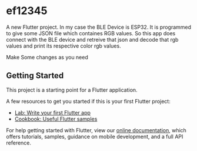 # ef12345

A new Flutter project.
In my case the BLE Device is ESP32. It is programmed to give some JSON file which containes RGB values.
So this app does connect with the BLE device and retreive that json and decode that rgb values and print its respective color rgb values.

Make Some changes as you need


## Getting Started

This project is a starting point for a Flutter application.

A few resources to get you started if this is your first Flutter project:

- [Lab: Write your first Flutter app](https://flutter.dev/docs/get-started/codelab)
- [Cookbook: Useful Flutter samples](https://flutter.dev/docs/cookbook)

For help getting started with Flutter, view our
[online documentation](https://flutter.dev/docs), which offers tutorials,
samples, guidance on mobile development, and a full API reference.
